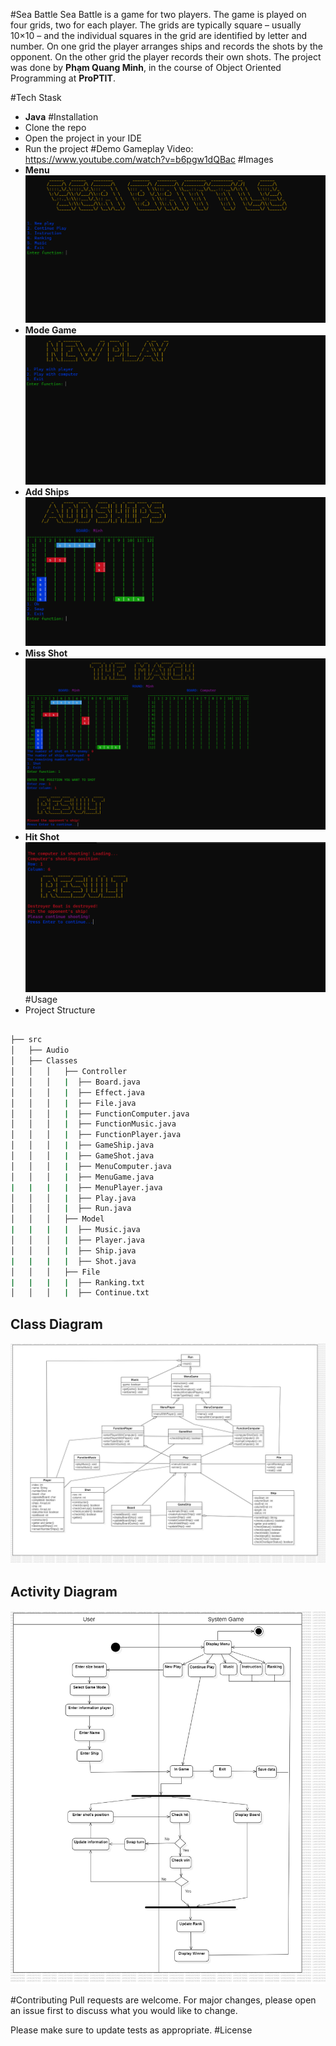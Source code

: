 #Sea Battle
Sea Battle is a game for two players. The game is played on four grids, two for each player. The grids are typically square – usually 10×10 – and the individual squares in the grid are identified by letter and number. On one grid the player arranges ships and records the shots by the opponent. On the other grid the player records their own shots.
The project was done by **Phạm Quang Minh**, in the course of Object Oriented Programming at **ProPTIT**.

#Tech Stask
- **Java**
#Installation
- Clone the repo
- Open the project in your IDE
- Run the project
#Demo
Gameplay Video: https://www.youtube.com/watch?v=b6pgw1dQBac
#Images
- **Menu**
![Alt text](Menu-1.png)
- **Mode Game**
![Alt text](<Mode Game-1.png>)
- **Add Ships**
![Alt text](<Add Ships-1.png>)
- **Miss Shot**
![Alt text](<Miss shot-1.png>)
- **Hit Shot**
![Alt text](<Hit shot-1.png>)
#Usage
- Project Structure
```bash

├── src
│   ├── Audio
│   ├── Classes
│   │   │   ├── Controller
│   │   │   |  ├── Board.java
│   │   │   |  ├── Effect.java
│   │   │   |  ├── File.java
│   │   │   |  ├── FunctionComputer.java
│   │   │   |  ├── FunctionMusic.java
│   │   │   |  ├── FunctionPlayer.java
│   │   │   |  ├── GameShip.java
│   │   │   |  ├── GameShot.java
│   │   │   |  ├── MenuComputer.java
│   │   │   |  ├── MenuGame.java
|   |   |   |  ├── MenuPlayer.java
│   │   │   |  ├── Play.java
│   │   │   |  ├── Run.java
│   │   │   ├── Model
|   |   |   |  ├── Music.java
│   │   │   |  ├── Player.java
│   │   │   |  ├── Ship.java
|   |   |   |  ├── Shot.java
│   │   │   ├── File
|   |   |   |  ├── Ranking.txt
│   │   │   |  ├── Continue.txt
```
## Class Diagram
![Alt text](ClassDiagram-1.jpg)
## Activity Diagram
![Alt text](ActivityDiagram-1.jpg)

#Contributing
Pull requests are welcome. For major changes, please open an issue first to discuss what you would like to change.

Please make sure to update tests as appropriate.
#License
